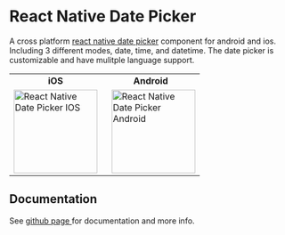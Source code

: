 # React Native Date Picker
A cross platform <a href="https://github.com/henninghall/react-native-date-picker" title="React Native Date Pickers">react native date picker</a> component for android and ios. Including 3 different modes, date, time, and datetime. The date picker is customizable and have mulitple language support. 

<table>
  <tr>
    <td align="center"><b>iOS</b></td>
    <td align="center"><b>Android</b></td>  
  </tr>
   <tr>
    <td><img src="https://camo.githubusercontent.com/6d48ab840daf8d55c6d9067c314497b5f7642ea3/68747470733a2f2f66616365626f6f6b2e6769746875622e696f2f72656163742d6e61746976652f646f63732f6173736574732f446174655069636b6572494f532f6d6178696d756d446174652e676966" alt="React Native Date Picker IOS" height="150px" />
    </td>
    <td><img src="https://github.com/henninghall/react-native-date-picker/blob/master/docs/react-native-date-picker-android.gif?raw=true" alt="React Native Date Picker Android" height="150px" style="margin-left:10px" />
    </td>  
  </tr>

  
  </table>

## Documentation

See <a href="https://github.com/henninghall/react-native-date-picker">github page </a>for documentation and more info.